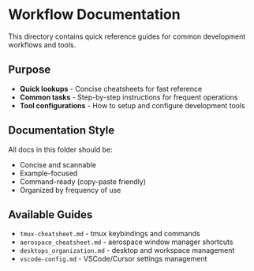 # Workflow Documentation

This directory contains quick reference guides for common development workflows and tools.

## Purpose
- **Quick lookups** - Concise cheatsheets for fast reference
- **Common tasks** - Step-by-step instructions for frequent operations
- **Tool configurations** - How to setup and configure development tools

## Documentation Style
All docs in this folder should be:
- Concise and scannable
- Example-focused
- Command-ready (copy-paste friendly)
- Organized by frequency of use

## Available Guides
- `tmux-cheatsheet.md` - tmux keybindings and commands
- `aerospace_cheatsheet.md` - aerospace window manager shortcuts
- `desktops_organization.md` - desktop and workspace management
- `vscode-config.md` - VSCode/Cursor settings management